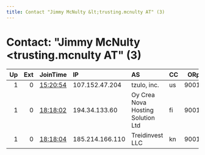 ```yaml
---
title: Contact "Jimmy McNulty &lt;trusting.mcnulty AT" (3)
---
```


# Contact: "Jimmy McNulty &lt;trusting.mcnulty AT" (3)

|   Up |   Ext | JoinTime                                                                                            | IP              | AS                                | CC   |   ORp |   Dirp | OS    | Version   | Nickname   |   eFamMembers |
|-----:|------:|:----------------------------------------------------------------------------------------------------|:----------------|:----------------------------------|:-----|------:|-------:|:------|:----------|:-----------|--------------:|
|    1 |     0 | [15:20:54](https://metrics.torproject.org/rs.html#details/A0D30806B95DCBC16AED26C08ACF5EA29E594D67) | 107.152.47.204  | tzulo, inc.                       | us   |  9001 |   9030 | Linux | 0.4.3.5   | butchie    |            10 |
|    1 |     0 | [18:18:02](https://metrics.torproject.org/rs.html#details/B87D46124FCB8BD887CC774349F335ED1F8419F6) | 194.34.133.60   | Oy Crea Nova Hosting Solution Ltd | fi   |  9001 |   9030 | Linux | 0.4.3.5   | snoop      |            10 |
|    1 |     0 | [18:18:04](https://metrics.torproject.org/rs.html#details/D54247E35545388D9C42E4716EDC59F67907789F) | 185.214.166.110 | Treidinvest LLC                   | kn   |  9001 |   9030 | Linux | 0.4.3.5   | wallace    |            10 |
